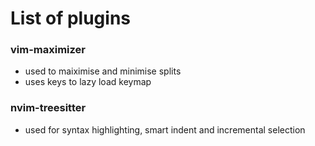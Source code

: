 # List of plugins

### vim-maximizer

- used to maiximise and minimise splits
- uses keys to lazy load keymap


### nvim-treesitter
- used for syntax highlighting, smart indent and incremental selection

